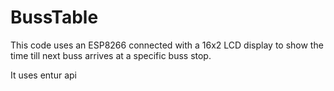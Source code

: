 # BussTable

This code uses an ESP8266 connected with a 16x2 LCD display to show the time till next buss arrives at a specific buss stop.

It uses entur api
